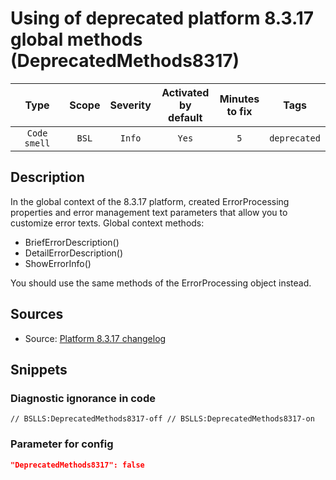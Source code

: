 # Using of deprecated platform 8.3.17 global methods (DeprecatedMethods8317)

Type | Scope | Severity | Activated<br>by default | Minutes<br>to fix | Tags
:-: | :-: | :-: | :-: | :-: | :-:
`Code smell` | `BSL` | `Info` | `Yes` | `5` | `deprecated`

<!-- Блоки выше заполняются автоматически, не трогать -->

## Description

<!-- Описание диагностики заполняется вручную. Необходимо понятным языком описать смысл и схему работу -->

In the global context of the 8.3.17 platform, created ErrorProcessing properties and error management text parameters that allow you to customize error texts. Global context methods:

- BriefErrorDescription()
- DetailErrorDescription()
- ShowErrorInfo()

You should use the same methods of the ErrorProcessing object instead.

## Sources

<!-- Необходимо указывать ссылки на все источники, из которых почерпнута информация для создания диагностики -->

- Source: [Platform 8.3.17 changelog](https://dl03.1c.ru/content/Platform/8_3_17_1386/1cv8upd_8_3_17_1386.htm)

## Snippets

<!-- Блоки ниже заполняются автоматически, не трогать -->

### Diagnostic ignorance in code

```bsl
// BSLLS:DeprecatedMethods8317-off // BSLLS:DeprecatedMethods8317-on
```

### Parameter for config

```json
"DeprecatedMethods8317": false
```
